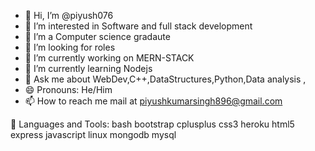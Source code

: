 - 👋 Hi, I’m @piyush076
- 👀 I’m interested in Software and full stack development
- 🌱 I’m a Computer science gradaute
- 💞️ I’m looking for roles 
- 🔭 I’m currently working on MERN-STACK
- 🌱 I’m currently learning Nodejs
- 💬 Ask me about WebDev,C++,DataStructures,Python,Data analysis ,
- 😄 Pronouns: He/Him
- 📫 How to reach me mail at piyushkumarsingh896@gmail.com

🚀 Languages and Tools:
bash bootstrap cplusplus css3 heroku html5 express javascript linux mongodb mysql



<!---
piyush076/piyush076 is a ✨ special ✨ repository because its `README.md` (this file) appears on your GitHub profile.
You can click the Preview link to take a look at your changes.
--->
